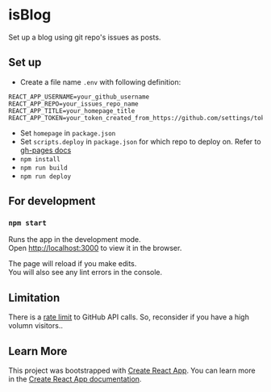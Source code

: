 # isBlog

Set up a blog using git repo's issues as posts.

## Set up

- Create a file name `.env` with following definition:
```
REACT_APP_USERNAME=your_github_username
REACT_APP_REPO=your_issues_repo_name
REACT_APP_TITLE=your_homepage_title
REACT_APP_TOKEN=your_token_created_from_https://github.com/settings/tokens
```
- Set `homepage` in `package.json`
- Set `scripts.deploy` in `package.json` for which repo to deploy on. Refer to [gh-pages docs](https://www.npmjs.com/package/gh-pages)
- `npm install`
- `npm run build`
- `npm run deploy`

## For development

### `npm start`

Runs the app in the development mode.<br>
Open [http://localhost:3000](http://localhost:3000) to view it in the browser.

The page will reload if you make edits.<br>
You will also see any lint errors in the console.

## Limitation

There is a [rate limit](https://developer.github.com/v4/guides/resource-limitations/) to GitHub API calls. So, reconsider if you have a high volumn visitors..

## Learn More

This project was bootstrapped with [Create React App](https://github.com/facebook/create-react-app).
You can learn more in the [Create React App documentation](https://facebook.github.io/create-react-app/docs/getting-started).

